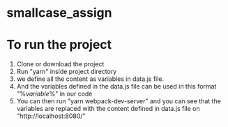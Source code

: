 # smallcase_assign

# To run the project

1.  Clone or download the project
2.  Run "yarn" inside project directory
3.  we define all the content as variables in data.js file.
4.  And the variables defined in the data.js file can be used in this format "%_variable_%" in our code
5.  You can then run "yarn webpack-dev-server" and you can see that the variables are replaced with the content defined in data.js file on "http://localhost:8080/"
